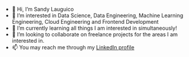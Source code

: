 - 👋 Hi, I’m Sandy Lauguico
- 👀 I’m interested in Data Science, Data Engineering, Machine Learning Engineering, Cloud Engineering and Frontend Development
- 🌱 I’m currently learning all things I am interested in simultaneously!
- 💞️ I’m looking to collaborate on freelance projects for the areas I am interested in.
- 📫 You may reach me through my <a href="[LinkedIn](https://www.linkedin.com/in/sandy-lauguico-257592111/)" target="_blank">LinkedIn profile</a>
<!---
sclauguico/sclauguico is a ✨ special ✨ repository because its `README.md` (this file) appears on your GitHub profile.
You can click the Preview link to take a look at your changes.
--->
